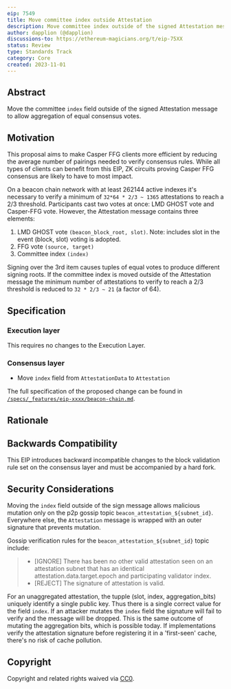 ```yaml
---
eip: 7549
title: Move committee index outside Attestation
description: Move committee index outside of the signed Attestation message
author: dapplion (@dapplion)
discussions-to: https://ethereum-magicians.org/t/eip-75XX
status: Review
type: Standards Track
category: Core
created: 2023-11-01
---
```


## Abstract

Move the committee `index` field outside of the signed Attestation message to allow aggregation of equal consensus votes.

## Motivation

This proposal aims to make Casper FFG clients more efficient by reducing the average number of pairings needed to verify consensus rules. While all types of clients can benefit from this EIP, ZK circuits proving Casper FFG consensus are likely to have to most impact.

On a beacon chain network with at least 262144 active indexes it's necessary to verify a minimum of `32*64 * 2/3 ~ 1365` attestations to reach a 2/3 threshold. Participants cast two votes at once: LMD GHOST vote and Casper-FFG vote. However, the Attestation message contains three elements:
1. LMD GHOST vote `(beacon_block_root, slot)`. Note: includes slot in the event (block, slot) voting is adopted.
2. FFG vote `(source, target)`
3. Committee index `(index)`

Signing over the 3rd item causes tuples of equal votes to produce different signing roots. If the committee index is moved outside of the Attestation message the minimum number of attestations to verify to reach a 2/3 threshold is reduced to `32 * 2/3 ~ 21` (a factor of 64).

## Specification

### Execution layer

This requires no changes to the Execution Layer.

### Consensus layer

- Move `index` field from `AttestationData` to `Attestation`

The full specification of the proposed change can be found in [`/specs/_features/eip-xxxx/beacon-chain.md`](https://github.com/ethereum/consensus-specs/blob/xxxx/specs/_features/xxxx/beacon-chain.md).

## Rationale

## Backwards Compatibility

This EIP introduces backward incompatible changes to the block validation rule set on the consensus layer and must be accompanied by a hard fork.

## Security Considerations

Moving the `index` field outside of the sign message allows malicious mutation only on the p2p gossip topic `beacon_attestation_${subnet_id}`. Everywhere else, the `Attestation` message is wrapped with an outer signature that prevents mutation.

Gossip verification rules for the `beacon_attestation_${subnet_id}` topic include:

> - [IGNORE] There has been no other valid attestation seen on an attestation subnet that has an identical attestation.data.target.epoch and participating validator index.
> - [REJECT] The signature of attestation is valid.

For an unaggregated attestation, the tupple (slot, index, aggregation_bits) uniquely identify a single public key. Thus there is a single correct value for the field `index`. If an attacker mutates the `index` field the signature will fail to verify and the message will be dropped. This is the same outcome of mutating the aggregation bits, which is possible today. If implementations verify the attestation signature before registering it in a 'first-seen' cache, there's no risk of cache pollution.

## Copyright

Copyright and related rights waived via [CC0](../LICENSE.md).

